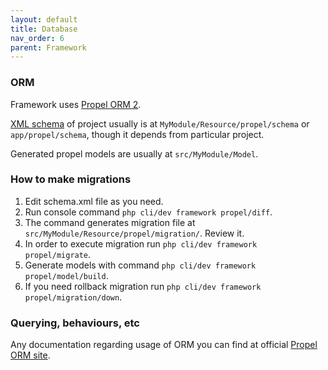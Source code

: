 ```yaml
---
layout: default
title: Database
nav_order: 6
parent: Framework
---
```


### ORM

Framework uses [Propel ORM 2](http://propelorm.org/).

[XML schema](http://propelorm.org/documentation/reference/schema.html) of project usually is at `MyModule/Resource/propel/schema` or `app/propel/schema`,
though it depends from particular project.

Generated propel models are usually at `src/MyModule/Model`.

### How to make migrations

1. Edit schema.xml file as you need.
1. Run console command `php cli/dev framework propel/diff`.
1. The command generates migration file at `src/MyModule/Resource/propel/migration/`. Review it.
1. In order to execute migration run `php cli/dev framework propel/migrate`.
1. Generate models with command `php cli/dev framework propel/model/build`.
1. If you need rollback migration run `php cli/dev framework propel/migration/down`.

### Querying, behaviours, etc

Any documentation regarding usage of ORM you can find at official [Propel ORM site](http://propelorm.org/). 